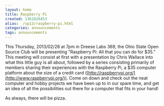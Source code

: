 ```yaml
---
layout: home
title: Raspberry Pi
created: 1361826453
alias:  /sp13/raspberry-pi.html
categories: announcements
tags: announcements
---
```

This Thursday, 2013/02/28 at 7pm in Dreese Labs 369, the Ohio State Open Source Club will be presenting "Raspberry Pi: All that you can do for $35." This meeting will consist at first with a presentation by Chris Wallace into what this little guy is all about, followed by a series consisting primarily of members sharing their experiences with the Raspberry Pi, a $35 computer platform about the size of a credit card ([http://raspberrypi.org/](http://www.raspberrypi.org/)). Come on down and check out the neat computer and hobby projects we have been up to in our spare time, and get an idea of all the possibilities out there for a computer that fits in your hand!

As always, there will be pizza.
